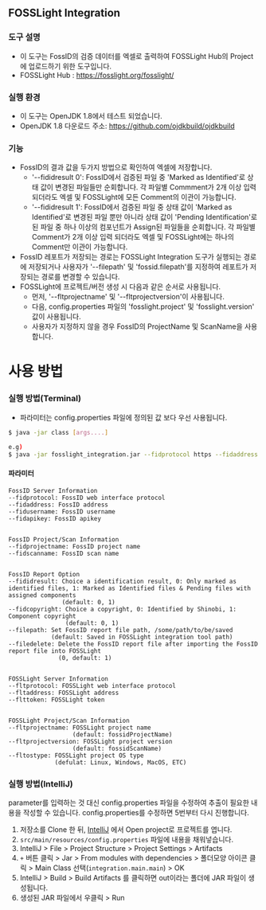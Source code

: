 FOSSLight Integration
------------------------------------------------

### 도구 설명
- 이 도구는 FossID의 검증 데이터를 엑셀로 출력하여 FOSSLight Hub의 Project에 업로드하기 위한 도구입니다.
- FOSSLight Hub : https://fosslight.org/fosslight/

### 실행 환경
- 이 도구는 OpenJDK 1.8에서 테스트 되었습니다.
- OpenJDK 1.8 다운로드 주소: https://github.com/ojdkbuild/ojdkbuild

### 기능
- FossID의 결과 값을 두가지 방법으로 확인하여 엑셀에 저장합니다.
  + '--fididresult 0': FossID에서 검증된 파일 중 'Marked as Identified'로 상태 값이 변경된 파일들만 순회합니다. 각 파일별 Commment가 2개 이상 입력 되더라도 엑셀 및 FOSSLight에 모든 Comment의 이관이 가능합니다.
  + '--fididresult 1': FossID에서 검증된 파일 중 상태 값이 'Marked as Identified'로 변경된 파일 뿐만 아니라 상태 값이 'Pending Identification'로 된 파일 중 하나 이상의 컴포넌트가 Assign된 파일들을 순회합니다. 각 파일별 Comment가 2개 이상 입력 되더라도 엑셀 및 FOSSLight에는 하나의 Comment만 이관이 가능합니다.
- FossID 레포트가 저장되는 경로는 FOSSLight Integration 도구가 실행되는 경로에 저장되거나 사용자가 '--filepath' 및 'fossid.filepath'를 지정하여 레포트가 저장되는 경로를 변경할 수 있습니다.
- FOSSLight에 프로젝트/버전 생성 시 다음과 같은 순서로 사용됩니다.
  + 먼저, '--fltprojectname' 및 '--fltprojectversion'이 사용됩니다.
  + 다음, config.properties 파일의 'fosslight.project' 및 'fosslight.version' 값이 사용됩니다.
  + 사용자가 지정하지 않을 경우 FossID의 ProjectName 및 ScanName을 사용합니다.

# 사용 방법

### 실행 방법(Terminal)
- 파라미터는 config.properties 파일에 정의된 값 보다 우선 사용됩니다.
```bash
$ java -jar class [args....]

e.g)
$ java -jar fosslight_integration.jar --fidprotocol https --fidaddress fossid.osbc.co.kr --fidusername byunghoon --fidapikey fidapikey --fidprojectname projectName --fidscanname scanName --fltprotocol https --fltaddress fosslight.osbc.co.kr --flttoken flttoken
```

#### 파라미터
```
FossID Server Information
--fidprotocol: FossID web interface protocol
--fidaddress: FossID address
--fidusername: FossID username
--fidapikey: FossID apikey


FossID Project/Scan Information
--fidprojectname: FossID project name
--fidscanname: FossID scan name


FossID Report Option 
--fididresult: Choice a identification result, 0: Only marked as identified files, 1: Marked as Identified files & Pending files with assigned components
               (default: 0, 1)
--fidcopyright: Choice a copyright, 0: Identified by Shinobi, 1: Component copyright
                (default: 0, 1)
--filepath: Set FossID report file path, /some/path/to/be/saved
            (default: Saved in FOSSLight integration tool path)
--filedelete: Delete the FossID report file after importing the FossID report file into FOSSLight
              (0, default: 1)


FOSSLight Server Information
--fltprotocol: FOSSLight web interface protocol  
--fltaddress: FOSSLight address
--flttoken: FOSSLight token


FOSSLight Project/Scan Information
--fltprojectname: FOSSLight project name
                  (default: fossidProjectName)
--fltprojectversion: FOSSLight project version
                  (default: fossidScanName)
--fltostype: FOSSLight project OS type
             (defulat: Linux, Windows, MacOS, ETC)
```

### 실행 방법(IntelliJ)
parameter를 입력하는 것 대신 config.properties 파일을 수정하여 추출이 필요한 내용을 작성할 수 있습니다. config.properties를 수정하면 5번부터 다시 진행합니다.
1. 저장소를 Clone 한 뒤, [IntelliJ](https://www.jetbrains.com/idea/download) 에서 Open project로 프로젝트를 엽니다.
2. `src/main/resources/config.properties` 파일에 내용을 채워넣습니다. 
3. IntelliJ > File > Project Structure > Project Settings > Artifacts
4. `+` 버튼 클릭 > Jar > From modules with dependencies > 폴더모양 아이콘 클릭 > Main Class 선택(`integration.main.main`) > OK
5. IntelliJ > Build > Build Artifacts 를 클릭하면 out이라는 폴더에 JAR 파일이 생성됩니다.
6. 생성된 JAR 파일에서 우클릭 > Run